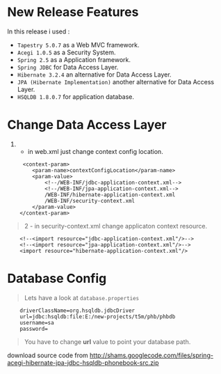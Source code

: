 # New Release Features #
In this release i used :
  * `Tapestry 5.0.7` as a Web MVC framework.
  * `Acegi 1.0.5` as a Security System.
  * `Spring 2.5` as a Application framework.
  * `Spring JDBC`  for Data Access Layer.
  * `Hibernate 3.2.4` an alternative for Data Access Layer.
  * `JPA (Hibernate Implementation)` another alternative for Data Access Layer.
  * `HSQLDB 1.8.0.7` for application database.


# Change Data Access Layer #

  1. - in web.xml just change context config location.
```
     <context-param>
        <param-name>contextConfigLocation</param-name>
        <param-value>
            <!--/WEB-INF/jdbc-application-context.xml-->
            <!--/WEB-INF/jpa-application-context.xml-->
            /WEB-INF/hibernate-application-context.xml
            /WEB-INF/security-context.xml
        </param-value>
    </context-param>
```

> 2 - in security-context.xml change applicaton context resource.

```
    <!--<import resource="jdbc-application-context.xml"/>-->
    <!--<import resource="jpa-application-context.xml"/>-->
    <import resource="hibernate-application-context.xml"/>
```

# Database Config #
> Lets have a look at `database.properties`
```
    driverClassName=org.hsqldb.jdbcDriver
    url=jdbc:hsqldb:file:E:/new-projects/t5m/phb/phbdb
    username=sa
    password=
```

> You have to change **url** value to point your database path.


download source code from http://shams.googlecode.com/files/spring-acegi-hibernate-jpa-jdbc-hsqldb-phonebook-src.zip